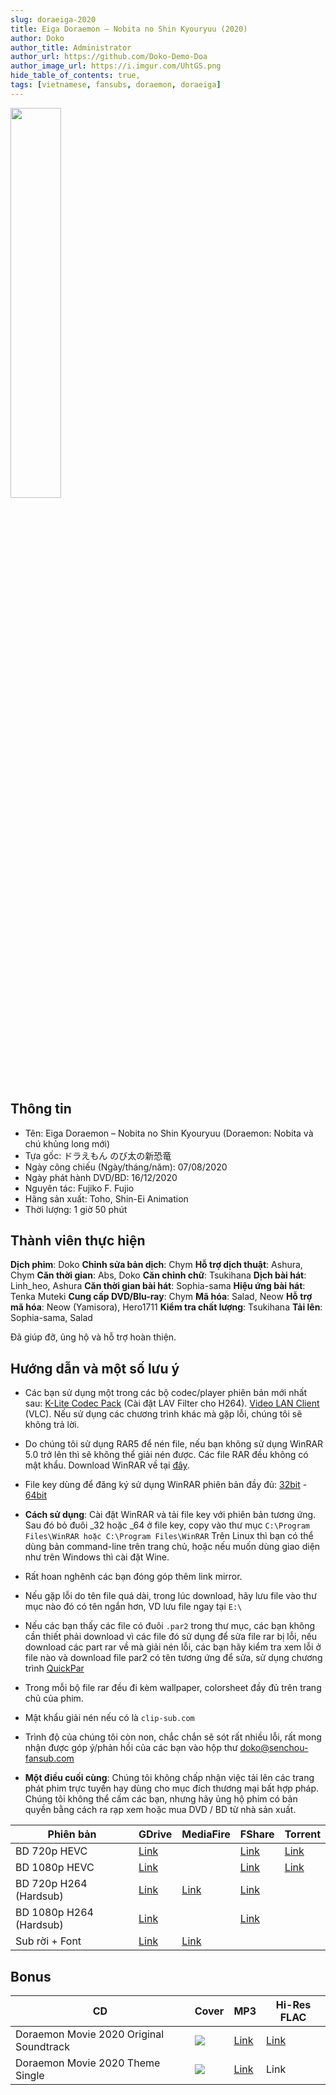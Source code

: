 ```yaml
---
slug: doraeiga-2020
title: Eiga Doraemon – Nobita no Shin Kyouryuu (2020)
author: Doko
author_title: Administrator
author_url: https://github.com/Doko-Demo-Doa
author_image_url: https://i.imgur.com/UhtGS.png
hide_table_of_contents: true,
tags: [vietnamese, fansubs, doraemon, doraeiga]
---
```


<img src="https://i.ibb.co/z5wXyd3/4988013934467-19.jpg" width="40%" />

## Thông tin

- Tên: Eiga Doraemon – Nobita no Shin Kyouryuu (Doraemon: Nobita và chú khủng long mới)
- Tựa gốc: ドラえもん のび太の新恐竜
- Ngày công chiếu (Ngày/tháng/năm): 07/08/2020
- Ngày phát hành DVD/BD: 16/12/2020
- Nguyên tác: Fujiko F. Fujio
- Hãng sản xuất: Toho, Shin-Ei Animation
- Thời lượng: 1 giờ 50 phút

<!--truncate-->

## Thành viên thực hiện

**Dịch phim**: Doko
**Chỉnh sửa bản dịch**: Chym
**Hỗ trợ dịch thuật**: Ashura, Chym
**Căn thời gian**: Abs, Doko
**Căn chỉnh chữ**: Tsukihana
**Dịch bài hát**: Linh_heo, Ashura
**Căn thời gian bài hát**: Sophia-sama
**Hiệu ứng bài hát**: Tenka Muteki
**Cung cấp DVD/Blu-ray**: Chym
**Mã hóa**: Salad, Neow
**Hỗ trợ mã hóa**: Neow (Yamisora), Hero1711
**Kiểm tra chất lượng**: Tsukihana
**Tải lên**: Sophia-sama, Salad

Đã giúp đỡ, ủng hộ và hỗ trợ hoàn thiện.

## Hướng dẫn và một số lưu ý

- Các bạn sử dụng một trong các bộ codec/player phiên bản mới nhất sau: [K-Lite Codec Pack](http://www.codecguide.com/download_kl.htm) (Cài đặt LAV Filter cho H264). [Video LAN Client](http://www.videolan.org/vlc/index.html) (VLC). Nếu sử dụng các chương trình khác mà gặp lỗi, chúng tôi sẽ không trả lời.

- Do chúng tôi sử dụng RAR5 để nén file, nếu bạn không sử dụng WinRAR 5.0 trở lên thì sẽ không thể giải nén được. Các file RAR đều không có mật khẩu. Download WinRAR về tại [đây](http://www.rarlab.com/download.htm).

- File key dùng để đăng ký sử dụng WinRAR phiên bản đầy đủ: [32bit](https://mega.co.nz/#%214gRRiJya%21tA5_PY-uJpAFphSH8gyVopvp5TZlTsOY7Q7qHh5jpXk) - [64bit](https://mega.co.nz/#%2105B2nJpL%21JGgGIpt5XT9LqZSSgovRxAo71dtEP3PC8z_Jb0-BqA0)

- **Cách sử dụng**: Cài đặt WinRAR và tải file key với phiên bản tương ứng. Sau đó bỏ đuôi _32 hoặc _64 ở file key, copy vào thư mục `C:\Program Files\WinRAR hoặc C:\Program Files\WinRAR` Trên Linux thì bạn có thể dùng bản command-line trên trang chủ, hoặc nếu muốn dùng giao diện như trên Windows thì cài đặt Wine.

- Rất hoan nghênh các bạn đóng góp thêm link mirror.

- Nếu gặp lỗi do tên file quá dài, trong lúc download, hãy lưu file vào thư mục nào đó có tên ngắn hơn, VD lưu file ngay tại `E:\`

- Nếu các bạn thấy các file có đuôi `.par2` trong thư mục, các bạn không cần thiết phải download vì các file đó sử dụng để sửa file rar bị lỗi, nếu download các part rar về mà giải nén lỗi, các bạn hãy kiểm tra xem lỗi ở file nào và download file par2 có tên tương ứng để sửa, sử dụng chương trình [QuickPar ](http://www.quickpar.org.uk/Download-0.9.1.0.htm)

- Trong mỗi bộ file rar đều đi kèm wallpaper, colorsheet đầy đủ trên trang chủ của phim.

- Mật khẩu giải nén nếu có là `clip-sub.com`

- Trình độ của chúng tôi còn non, chắc chắn sẽ sót rất nhiều lỗi, rất mong nhận được góp ý/phản hồi của các bạn vào hộp thư doko@senchou-fansub.com

- **Một điều cuối cùng**: Chúng tôi không chấp nhận việc tải lên các trang phát phim trực tuyến hay dùng cho mục đích thương mại bất hợp pháp. Chúng tôi không thể cấm các bạn, nhưng hãy ủng hộ phim có bản quyền bằng cách ra rạp xem hoặc mua DVD / BD từ nhà sản xuất.

| Phiên bản | GDrive | MediaFire | FShare | Torrent |
|-|-|-|-|-|
| BD 720p HEVC | [Link](https://drive.google.com/drive/folders/1R8aVNB2wZcP2__S7Si0xv2fMz96gQQo6?usp=sharing)   |    | [Link](https://www.fshare.vn/folder/ZXG7CU1A25BU) | [Link](http://nethd.org/doraemon-nobita-s-new-dinosaur-2020-720p-bluray-dd-7-1-x265-torrent-151624.html) |
| BD 1080p HEVC | [Link](https://drive.google.com/drive/folders/1R8aVNB2wZcP2__S7Si0xv2fMz96gQQo6?usp=sharing)   |    | [Link](https://www.fshare.vn/folder/ZXG7CU1A25BU) | [Link](http://nethd.org/doraemon-nobita-s-new-dinosaur-2020-1080p-bluray-dd-7-1-x265-torrent-151625.html) |
| BD 720p H264 (Hardsub) | [Link](https://drive.google.com/drive/folders/1mXI6HWxcUscd2806iI2qC0Uw-WcMJGQT) | [Link](https://www.mediafire.com/file/v3ya1bx1dzaiocy/dora-2020-720p-8bit.rar/file) | [Link](https://www.fshare.vn/folder/ZXG7CU1A25BU) |
| BD 1080p H264 (Hardsub) | [Link](https://drive.google.com/drive/folders/1mXI6HWxcUscd2806iI2qC0Uw-WcMJGQT) |    | [Link](https://www.fshare.vn/folder/ZXG7CU1A25BU) |
| Sub rời + Font | [Link](https://drive.google.com/file/d/1iR9Y6YzgcNoVEODyuiA--9k2XDwBdAq7/view?usp=sharing) | [Link](https://www.mediafire.com/file/hkc99hq5f20rx9m/dora_2020_translation.zip/file) |         |

## Bonus

| CD | Cover | MP3 | Hi-Res FLAC |
|-|-|-|-|
| Doraemon Movie 2020 Original Soundtrack | ![](https://i.ibb.co/VCP80Wc/dora-2020-ost.jpg)| [Link](https://drive.google.com/file/d/1VQ9xETHuL40DcM8zBSnSKX8W5xVEbmoH/view?usp=sharing) | [Link](https://drive.google.com/file/d/1lW-TPLO269W5H7ycN9eQ3LZSU1d-PKY1/view?usp=sharing) |
| Doraemon Movie 2020 Theme Single | ![](https://i.ibb.co/smRqdbH/kimi-to-kasaneta.jpg) | [Link](https://drive.google.com/file/d/16ae3Ts3AH10XmeHdUf7UDYCoMT-QHVMF/view?usp=sharing) | Link |
